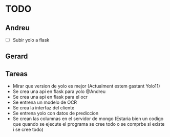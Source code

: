 # TODO
## Andreu
- [ ] Subir yolo a flask

## Gerard



## Tareas
- Mirar que version de yolo es mejor (Actualment estem gastant Yolo11)
- Se crea una api en flask para yolo @Andreu
- Se crea una api en flask para el ocr
- Se entrena un modelo de OCR
- Se crea la interfaz del cliente 
- Se entrena yolo con datos de prediccion
- Se crean las columnas en el servidor de mongo (Estaria bien un codigo que quando se ejecute el programa se cree todo o se comprbe si existe i se cree todo)
  